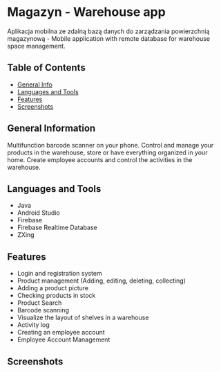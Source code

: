 # Magazyn - Warehouse app
Aplikacja mobilna ze zdalną bazą danych do zarządzania powierzchnią magazynową - Mobile application with remote database for warehouse space management.

## Table of Contents
* [General Info](#general-information)
* [Languages and Tools](#languages-and-tools)
* [Features](#features)
* [Screenshots](#screenshots)

## General Information
Multifunction barcode scanner on your phone. Control and manage your products in the warehouse, store or have everything organized in your home. Create employee accounts and control the activities in the warehouse.

## Languages and Tools
* Java
* Android Studio
* Firebase
* Firebase Realtime Database
* ZXing

## Features
* Login and registration system 
* Product management (Adding, editing, deleting, collecting) 
* Adding a product picture
* Checking products in stock 
* Product Search
* Barcode scanning 
* Visualize the layout of shelves in a warehouse
* Activity log 
* Creating an employee account
* Employee Account Management

## Screenshots



